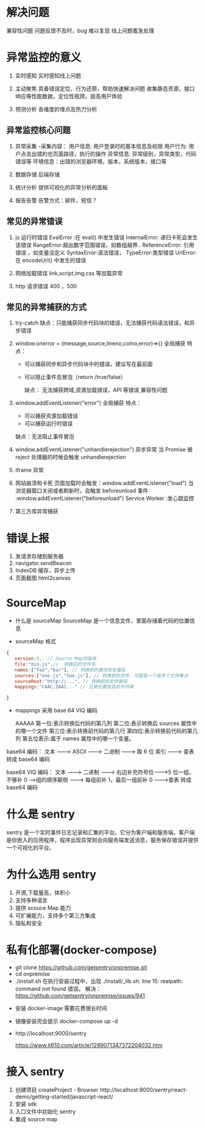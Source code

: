 # 解决问题

兼容性问题
问题反馈不及时，bug 难以复现
线上问题着急处理

# 异常监控的意义

1. 实时感知
   实时感知线上问题
2. 主动聚焦
   具备错误定位，行为还原，帮助快速解决问题
   收集静态资源，接口响应等性能数据，定位性瓶颈，提高用户体验

3. 预测分析
   各维度的埋点及热力分析

## 异常监控核心问题

1. 异常采集 -采集内容：
   用户信息: 用户登录时的基本信息及权限
   用户行为: 用户点击出错的也页面路径，执行的操作
   异常信息: 异常级别，异常类型，代码错误等
   环境信息：出错的浏览器环境，版本，系统版本，接口等

2. 数据存储
   后端存储

3. 统计分析
   提供可视化的异常分析的面板

4. 报告告警
   告警方式：邮件，短信？

## 常见的异常错误

1. js 运行时错误
   EvalError :在 eval() 中发生错误
   InternalError: 递归卡死会发生该错误
   RangeError:超出数字范围错误，如数组越界..
   ReferenceError: 引用错误 ，如变量没定义
   SyntaxError:语法错误，
   TypeError:类型错误
   UrlError:在 encodeUrl() 中发生的错误

2. 网络加载错误
   link,script,img,css 等加载异常

3. http 请求错误
   400 ，500

## 常见的异常捕获的方式

1. try-catch
   缺点：只能捕获同步代码块的错误，无法捕获代码语法错误，和异步错误

2. window.onerror = (message,source,lineno,colno,error)=>{} 全局捕获
   特点：

   - 可以捕获同步和异步代码块中的错误，建议写在最前面
   - 可以阻止事件去冒泡（return /true/false）

     缺点： 无法捕获跨域,资源加载错误，API 等错误,兼容性问题

3. window.addEventListener("error") 全局捕获
   特点：

   - 可以捕获资源加载错误
   - 可以捕获运行时错误

   缺点：无法阻止事件冒泡

4. window.addEventListener("unhandlerejection") 异步异常
   当 Promise 被 reject 处理器的时候会触发 unhandlerejection
5. iframe 异常
6. 网站崩溃和卡死
   页面加载时会触发：window.addEventListener("load")
   当浏览器窗口关闭或者刷新时，会触发 beforeunload 事件 :window.addEventListener("beforeunload")
   Service Worker :发心跳监控
7. 第三方库异常捕获

# 错误上报

1. 发请求存储到服务器
2. navigator.sendBeacon
3. IndexDB 缓存，异步上传
4. 页面截图 html2canvas

# SourceMap

- 什么是 sourceMap
  SourceMap 是一个信息文件，里面存储着代码的位置信息

- sourceMap 格式

```js
{
   version:3,  // Source Map的版本
   file:"min.js",//  转换后的文件名
   names:["foo","bar"], // 转换前的属性和变量名
   sources:["one.js","two.js"], // 转换前的文件，可能是一个或多个文件集合
   sourceRoot:"http://...", // 转换前的文件路径
   mappings:"CAAC,IAAI..." // 记录位置信息的字符串

}
```

- mappings 采用 base 64 VIQ 编码

  AAAAA
  第一位:表示转换后代码的第几列
  第二位:表示转换后 sources 属性中的哪一个文件
  第三位:表示转换前代码的第几行
  第四位:表示转换前代码的第几列
  第五位表示:属于 names 属性中的哪一个变量。

base64 编码：
文本 ---> ASCII ---> 二进制 ---> 取 6 位 索引 ---> 查表 转成 base64 编码

base64 VIQ 编码：
文本 ---> 二进制 ---> 右边补充符号位--->5 位一组，不够补 0 -->组的顺序颠倒 ---> 每组前补 1，最后一组前补 0 --->查表 转成 base64 编码

# 什么是 sentry

sentry 是一个实时事件日志记录和汇集的平台。它分为客户端和服务端，客户端是你嵌入的应用程序，程序出现异常则会向服务端发送消息，服务保存错误并提供一个可视化的平台。

# 为什么选用 sentry

1. 开源,下载量高，体积小
2. 支持多种语言
3. 提供 scouce Map 能力
4. 可扩展能力，支持多个第三方集成
5. 隐私和安全

# 私有化部署(docker-compose)

- git clone https://github.com/getsentry/onpremise.git
- cd onpremise
- ./install.sh
在执行安装过程中，出现 ./install/\_lib.sh: line 15: realpath: command not found 错误。
解决：https://github.com/getsentry/onpremise/issues/941
<!-- - docker-compose run --rm web config generate-secret-key -->
- 安装 docker-image 需要花费很长时间
- 镜像安装完会提示 docker-compose up -d
- http://localhost:9000/sentry

  https://www.it610.com/article/1289071347372204032.htm

# 接入 sentry

1. 创建项目
   createProject - Browser
   http://localhost:9000/sentry/react-demo/getting-started/javascript-react/
2. 安装 sdk
3. 入口文件中初始化 sentry
4. 集成 source map

```

```
